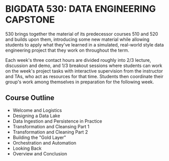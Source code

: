 # BIGDATA 530: DATA ENGINEERING CAPSTONE

530 brings together the material of its predecessor courses 510 and
520 and builds upon them, introducing some new material while allowing
students to apply what they've learned in a simulated, real-world
style data engineering project that they work on throughout the term.

Each week's three contact hours are divided roughly into 2/3 lecture,
discussion and demo, and 1/3 breakout sessions where students can work
on the week's project tasks with interactive supervision from the
instructor and TAs, who act as resources for that time.  Students then
coordinate their group's work among themselves in preparation for the
following week.

## Course Outline

- Welcome and Logistics
- Designing a Data Lake
- Data Ingestion and Persistence in Practice
- Transformation and Cleansing Part 1
- Transformation and Cleaning Part 2
- Building the "Gold Layer"
- Orchestration and Automation
- Looking Back
- Overview and Conclusion


